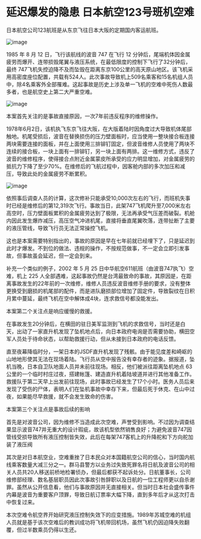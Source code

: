 # 延迟爆发的隐患 日本航空123号班机空难

日本航空公司123航班是从东京飞往日本大阪的定期国内客运航班。

![image](https://github.com/user-attachments/assets/7f5f5b72-5447-4bcc-928a-978cc16e22a4)


1985 年 8 月 12 日，飞行该航线的波音 747 在飞行 12 分钟后，尾端机体因金属疲劳而爆开、连带损毁尾翼与液压系统，在最低限度的控制下飞行了32分钟后，最终 747飞机失控迫降不及而坠毁在距离东京100公里的高天原山地区。该飞机采用高密度座位配置，共载有524人。此次事故导致机上509名乘客和15名机组人员中，除4名乘客外全部罹难。这起事故是历史上涉及单一飞机的空难中死伤人数最多者，也是航空史上第二大严重空难。

![image](https://github.com/user-attachments/assets/a6d1fc06-2020-4a00-b3cb-25cc88427ff8)


本案首先关注的是事故直接原因，一次7年前违反程序的维修操作。

1978年6月2日，该机执飞东京飞往大阪，在大版着陆时因角度过大导致机体尾部触地。机尾受损后，波音在替换损伤的压力壁面板时，应当使用一整块接合板连接两块需要连接的面板，并在上面使用三排铆钉固定，但波音维修人员使用了两块不连续的接合板，一块上面有一排铆钉，另一块上面有两排。这一维修方式，违反了波音的维修程序，使得接合点附近金属蒙皮所承受的应力明显增加，对金属疲劳的抵抗力下降了至少70%。在维修后的飞航过程中，因客舱内部的多次加压和减压，导致此处的金属疲劳不断累积。

![image](https://github.com/user-attachments/assets/f2ea2bfa-316d-4895-a6aa-cf70a7883a76)


依照事后调查人员的计算，这次修补只能承受10,000次左右的飞行，而班机失事时已经是维修后的第12,319次飞行。事故当日，此架747飞机爬升至7,000米左右高空时，压力壁面板累积的金属疲劳达到了极限，无法再承受气压差而破裂。机舱内因此发生爆炸减压，高压空气冲进机尾，直接将垂直尾翼吹落，连带扯断了主要的液压管线，导致飞行员无法正常操控飞机。

这也是本案需要特别指出的，事故的原因是早在七年前就已经埋下了，只是延迟到此时才爆发。不到位的做法、违规的操作，不按规范做事，不一定会立即引发事故，但事故虽会延迟，但一定会到来。

补充一个类似的例子，2002 年 5 月 25 日中华航空611航班（由波音747执飞）空难，机上 225 人全部遇难，这起事故仍然是台湾最致命的事故，其原因是，在距离事故发生的22年前的一次维修，维修人员违反波音维修手册的要求，没有整体更换受到磨损的机尾部的配件，而是进队磨损部位增加了固定件，导致裂纹在日积月累中蔓延，最终飞机在空中解体成4块，连求救信号都没能发出。

本案第二个关注点是响应缓慢的救援。

在事故发生20分钟后，在横田的驻日美军监测到飞机的求救信号，当时还是白天，出动了一家直升机发现了坠机地点后，向日本政府电询是否需要协助，横田空军人员处于待命状态，以帮助救援行动，但从未接到日本政府的电话反馈。

直至夜幕降临时分，一架日本的JSDF直升机发现了残骸。由于能见度差和崎岖的山地地形使其无法在现场着陆。飞行员从空中报告没有幸存者的迹象。据报道，坠机当晚，日本自卫队地面人员并未前往现场。相反，他们被派往距离坠机地点 63 公里的一个临时村庄过夜，搭建帐篷、建造直升机着陆坡道并进行其他准备工作。救援队于第二天早上出发前往现场，此时事故已经发生了17个小时。医务人员后来发现了受伤的尸体，表明人们在坠机事故中幸存下来，但最后死于休克、在山中过夜，如果能尽早救援，就不会发生致命的伤害。

本案第三个关注点是事故后续的影响

首先是对波音公司，因为维修不当造成此次空难，声誉受到影响。不过因为调查结果显示波音747并无重大的设计瑕疵，故该机型依然销售良好；为避免波音747因管线受损导致所有液压控制皆失效，此后在每架747客机上的升降舵和下方向舵加装了液压阀

其次是对日本航空业，空难重挫了日本民众对本国籍航空公司的信心，当时国内航线乘客数量大减三分之一。群马县警方以业务过失致死罪名将日航及波音公司的相关人员共20人移送前桥地检署侦办，但最后都获不起诉处分。日航董事长，公司维修部经理、数名基层职员因此次事故引咎辞职以及日航的一位工程师更以自杀谢罪。虽然从公开信息看，他们与事故原因并无直接相关。但当时日本社会盛传事件内幕是波音为重要客户顶罪，导致日航订票率大幅下降，直到多年后才从这次打击中恢复过来。

本次空难令航空界开始研究液压控制失效下的应变措施。1989年苏城空难的机组人员就是基于该次空难后的教训成功将飞机带回机场，虽然飞机仍因迫降失败翻覆，但过半数乘员仍得以生还。




